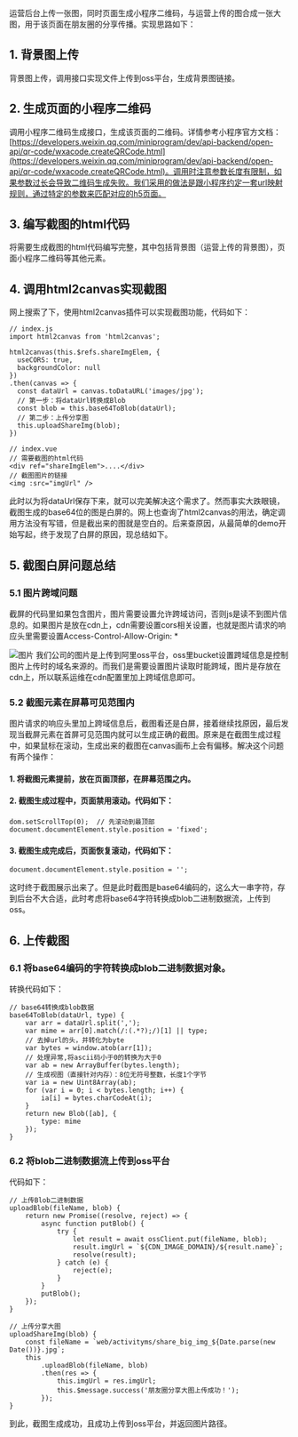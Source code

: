运营后台上传一张图，同时页面生成小程序二维码，与运营上传的图合成一张大图，用于该页面在朋友圈的分享传播。实现思路如下：

## 1. 背景图上传

背景图上传，调用接口实现文件上传到oss平台，生成背景图链接。

## 2. 生成页面的小程序二维码

调用小程序二维码生成接口，生成该页面的二维码。详情参考小程序官方文档：[https://developers.weixin.qq.com/miniprogram/dev/api-backend/open-api/qr-code/wxacode.createQRCode.html](https://developers.weixin.qq.com/miniprogram/dev/api-backend/open-api/qr-code/wxacode.createQRCode.html)。调用时注意参数长度有限制，如果参数过长会导致二维码生成失败。我们采用的做法是跟小程序约定一套url映射规则，通过特定的参数来匹配对应的h5页面。

## 3. 编写截图的html代码

将需要生成截图的html代码编写完整，其中包括背景图（运营上传的背景图），页面小程序二维码等其他元素。

## 4. 调用html2canvas实现截图

网上搜索了下，使用html2canvas插件可以实现截图功能，代码如下：

```
// index.js
import html2canvas from 'html2canvas';

html2canvas(this.$refs.shareImgElem, {
  useCORS: true,
  backgroundColor: null
})
.then(canvas => {
  const dataUrl = canvas.toDataURL('images/jpg');
  // 第一步：将dataUrl转换成Blob
  const blob = this.base64ToBlob(dataUrl);
  // 第二步：上传分享图
  this.uploadShareImg(blob);
})
```

```
// index.vue
// 需要截图的html代码
<div ref="shareImgElem">....</div>
// 截图图片的链接
<img :src="imgUrl" />
```


此时以为将dataUrl保存下来，就可以完美解决这个需求了。然而事实大跌眼镜，截图生成的base64位的图是白屏的。网上也查询了html2canvas的用法，确定调用方法没有写错，但是截出来的图就是空白的。后来查原因，从最简单的demo开始写起，终于发现了白屏的原因，现总结如下。

## 5. 截图白屏问题总结

### 5.1 图片跨域问题

截屏的代码里如果包含图片，图片需要设置允许跨域访问，否则js是读不到图片信息的。如果图片是放在cdn上，cdn需要设置cors相关设置，也就是图片请求的响应头里需要设置Access-Control-Allow-Origin: *

![图片]($resource/%E5%9B%BE%E7%89%87.png)
我们公司的图片是上传到阿里oss平台，oss里bucket设置跨域信息是控制图片上传时的域名来源的。而我们是需要设置图片读取时能跨域，图片是存放在cdn上，所以联系运维在cdn配置里加上跨域信息即可。

### 5.2 截图元素在屏幕可见范围内

图片请求的响应头里加上跨域信息后，截图看还是白屏，接着继续找原因，最后发现当截屏元素在首屏可见范围内就可以生成正确的截图。原来是在截图生成过程中，如果鼠标在滚动，生成出来的截图在canvas画布上会有偏移。解决这个问题有两个操作：

#### 1. 将截图元素提前，放在页面顶部，在屏幕范围之内。

#### 2. 截图生成过程中，页面禁用滚动。代码如下：

```
dom.setScrollTop(0);  // 先滚动到最顶部
document.documentElement.style.position = 'fixed';
```

#### 3. 截图生成完成后，页面恢复滚动，代码如下：

```
document.documentElement.style.position = '';
```

这时终于截图展示出来了。但是此时截图是base64编码的，这么大一串字符，存到后台不大合适，此时考虑将base64字符转换成blob二进制数据流，上传到oss。

## 6. 上传截图

### 6.1 将base64编码的字符转换成blob二进制数据对象。

转换代码如下：

```
// base64转换成blob数据
base64ToBlob(dataUrl, type) {
    var arr = dataUrl.split(',');
    var mime = arr[0].match(/:(.*?);/)[1] || type;
    // 去掉url的头，并转化为byte
    var bytes = window.atob(arr[1]);
    // 处理异常,将ascii码小于0的转换为大于0
    var ab = new ArrayBuffer(bytes.length);
    // 生成视图（直接针对内存）：8位无符号整数，长度1个字节
    var ia = new Uint8Array(ab);
    for (var i = 0; i < bytes.length; i++) {
        ia[i] = bytes.charCodeAt(i);
    }
    return new Blob([ab], {
        type: mime
    });
}
```


### 6.2 将blob二进制数据流上传到oss平台

代码如下：

```
// 上传Blob二进制数据
uploadBlob(fileName, blob) {
    return new Promise((resolve, reject) => {
        async function putBlob() {
            try {
                let result = await ossClient.put(fileName, blob);
                result.imgUrl = `${CDN_IMAGE_DOMAIN}/${result.name}`;
                resolve(result);
            } catch (e) {
                reject(e);
            }
        }
        putBlob();
    });
}
```

```
// 上传分享大图
uploadShareImg(blob) {
    const fileName = `web/activityms/share_big_img_${Date.parse(new Date())}.jpg`;
    this
        .uploadBlob(fileName, blob)
        .then(res => {
            this.imgUrl = res.imgUrl;
            this.$message.success('朋友圈分享大图上传成功！');
        });
}
```

到此，截图生成成功，且成功上传到oss平台，并返回图片路径。